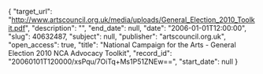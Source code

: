 {
  "target_url": "http://www.artscouncil.org.uk/media/uploads/General_Election_2010_Toolkit.pdf", 
  "description": "", 
  "end_date": null, 
  "date": "2006-01-01T12:00:00", 
  "slug": 40632487, 
  "subject": null, 
  "publisher": "artscouncil.org.uk", 
  "open_access": true, 
  "title": "National Campaign for the Arts - General Election 2010 NCA Advocacy Toolkit", 
  "record_id": "20060101T120000/xsPqu/7OiTq+Ms1P51ZNEw==", 
  "start_date": null
}

